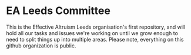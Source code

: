 # EA Leeds Committee
This is the Effective Altruism Leeds organisation's first repository, and will hold all our tasks and issues we're working on until we grow enough to need to split things up into multiple areas. Please note, everything on this github organization is public.
